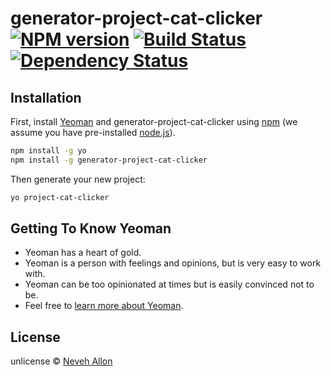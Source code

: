 # generator-project-cat-clicker [![NPM version][npm-image]][npm-url] [![Build Status][travis-image]][travis-url] [![Dependency Status][daviddm-image]][daviddm-url]
> 

## Installation

First, install [Yeoman](http://yeoman.io) and generator-project-cat-clicker using [npm](https://www.npmjs.com/) (we assume you have pre-installed [node.js](https://nodejs.org/)).

```bash
npm install -g yo
npm install -g generator-project-cat-clicker
```

Then generate your new project:

```bash
yo project-cat-clicker
```

## Getting To Know Yeoman

 * Yeoman has a heart of gold.
 * Yeoman is a person with feelings and opinions, but is very easy to work with.
 * Yeoman can be too opinionated at times but is easily convinced not to be.
 * Feel free to [learn more about Yeoman](http://yeoman.io/).

## License

unlicense © [Neveh Allon]()


[npm-image]: https://badge.fury.io/js/generator-project-cat-clicker.svg
[npm-url]: https://npmjs.org/package/generator-project-cat-clicker
[travis-image]: https://travis-ci.org/nevehallon/generator-project-cat-clicker.svg?branch=master
[travis-url]: https://travis-ci.org/nevehallon/generator-project-cat-clicker
[daviddm-image]: https://david-dm.org/nevehallon/generator-project-cat-clicker.svg?theme=shields.io
[daviddm-url]: https://david-dm.org/nevehallon/generator-project-cat-clicker

